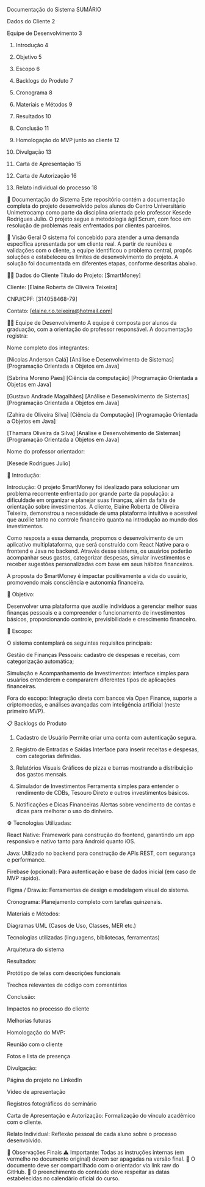 Documentação do Sistema
SUMÁRIO

Dados do Cliente 2

Equipe de Desenvolvimento 3

1. Introdução 4

2. Objetivo 5

3. Escopo 6

4. Backlogs do Produto 7

5. Cronograma 8

6. Materiais e Métodos 9

7. Resultados 10

8. Conclusão 11

9. Homologação do MVP junto ao cliente 12

10. Divulgação 13

11. Carta de Apresentação 15

12. Carta de Autorização 16

13. Relato individual do processo 18


📘 Documentação do Sistema
Este repositório contém a documentação completa do projeto desenvolvido pelos alunos do Centro Universitário Unimetrocamp como parte da disciplina orientada pelo professor Kesede Rodrigues Julio. O projeto segue a metodologia ágil Scrum, com foco em resolução de problemas reais enfrentados por clientes parceiros.

📌 Visão Geral
O sistema foi concebido para atender a uma demanda específica apresentada por um cliente real. A partir de reuniões e validações com o cliente, a equipe identificou o problema central, propôs soluções e estabeleceu os limites de desenvolvimento do projeto. A solução foi documentada em diferentes etapas, conforme descritas abaixo.

🧑‍💼 Dados do Cliente
Título do Projeto: [$martMoney]

Cliente: [Elaine Roberta de Oliveira Teixeira]

CNPJ/CPF: [314058468-79]

Contato: [elaine.r.o.teixeira@hotmail.com]

👩‍💻 Equipe de Desenvolvimento
A equipe é composta por alunos da graduação, com a orientação do professor responsável. A documentação registra:

Nome completo dos integrantes:

[Nicolas Anderson Calá] [Análise e Desenvolvimento de Sistemas] [Programação Orientada a Objetos em Java]

[Sabrina Moreno Paes] [Ciência da computação] [Programação Orientada a Objetos em Java]

[Gustavo Andrade Magalhães] [Análise e Desenvolvimento de Sistemas] [Programação Orientada a Objetos em Java]

[Zahira de Oliveira Silva] [Ciência da Computação] [Programação Orientada a Objetos em Java]

[Thamara Oliveira da Silva] [Análise e Desenvolvimento de Sistemas] [Programação Orientada a Objetos em Java]


Nome do professor orientador:

[Kesede Rodrigues Julio]

🧭 Introdução:

Introdução: O projeto $martMoney foi idealizado para solucionar um problema recorrente enfrentado por grande parte da população: a dificuldade em organizar e planejar suas finanças, além da falta de orientação sobre investimentos. A cliente, Elaine Roberta de Oliveira Teixeira, demonstrou a necessidade de uma plataforma intuitiva e acessível que auxilie tanto no controle financeiro quanto na introdução ao mundo dos investimentos.

Como resposta a essa demanda, propomos o desenvolvimento de um aplicativo multiplataforma, que será construído com React Native para o frontend e Java no backend. Através desse sistema, os usuários poderão acompanhar seus gastos, categorizar despesas, simular investimentos e receber sugestões personalizadas com base em seus hábitos financeiros.

A proposta do $martMoney é impactar positivamente a vida do usuário, promovendo mais consciência e autonomia financeira.

🎯 Objetivo:

Desenvolver uma plataforma que auxilie indivíduos a gerenciar melhor suas finanças pessoais e a compreender o funcionamento de investimentos básicos, proporcionando controle, previsibilidade e crescimento financeiro.

🧩 Escopo:

O sistema contemplará os seguintes requisitos principais:

Gestão de Finanças Pessoais: cadastro de despesas e receitas, com categorização automática;

Simulação e Acompanhamento de Investimentos: interface simples para usuários entenderem e compararem diferentes tipos de aplicações financeiras.

Fora do escopo: Integração direta com bancos via Open Finance, suporte a criptomoedas, e análises avançadas com inteligência artificial (neste primeiro MVP).

📋 Backlogs do Produto 
1. Cadastro de Usuário
Permite criar uma conta com autenticação segura.

2. Registro de Entradas e Saídas
Interface para inserir receitas e despesas, com categorias definidas.

3. Relatórios Visuais
Gráficos de pizza e barras mostrando a distribuição dos gastos mensais.

4. Simulador de Investimentos
Ferramenta simples para entender o rendimento de CDBs, Tesouro Direto e outros investimentos básicos.

5. Notificações e Dicas Financeiras
Alertas sobre vencimento de contas e dicas para melhorar o uso do dinheiro.

⚙️ Tecnologias Utilizadas:

React Native: Framework para construção do frontend, garantindo um app responsivo e nativo tanto para Android quanto iOS.

Java: Utilizado no backend para construção de APIs REST, com segurança e performance.

Firebase (opcional): Para autenticação e base de dados inicial (em caso de MVP rápido).

Figma / Draw.io: Ferramentas de design e modelagem visual do sistema.



Cronograma: Planejamento completo com tarefas quinzenais.

Materiais e Métodos:

Diagramas UML (Casos de Uso, Classes, MER etc.)

Tecnologias utilizadas (linguagens, bibliotecas, ferramentas)

Arquitetura do sistema

Resultados:

Protótipo de telas com descrições funcionais

Trechos relevantes de código com comentários

Conclusão:

Impactos no processo do cliente

Melhorias futuras

Homologação do MVP:

Reunião com o cliente

Fotos e lista de presença

Divulgação:

Página do projeto no LinkedIn

Vídeo de apresentação

Registros fotográficos do seminário

Carta de Apresentação e Autorização: Formalização do vínculo acadêmico com o cliente.

Relato Individual: Reflexão pessoal de cada aluno sobre o processo desenvolvido.

🧾 Observações Finais
⚠️ Importante: Todas as instruções internas (em vermelho no documento original) devem ser apagadas na versão final.
🔗 O documento deve ser compartilhado com o orientador via link raw do GitHub.
📅 O preenchimento do conteúdo deve respeitar as datas estabelecidas no calendário oficial do curso.
